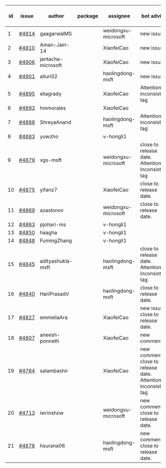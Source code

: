 | id | issue | author | package | assignee | bot advice | created date of issue | target release date | date from target |
| ------ | ------ | ------ | ------ | ------ | ------ | ------ | ------ | :-----: |
| 1 | [#4914](https://github.com/Azure/sdk-release-request/issues/4914) | gaagarwalMS |  | weidongxu-microsoft | new issue. | 01-23 | 02-23 |  |
| 2 | [#4910](https://github.com/Azure/sdk-release-request/issues/4910) | Aman-Jain-14 |  | XiaofeiCao | new issue. | 01-22 | 02-23 |  |
| 3 | [#4906](https://github.com/Azure/sdk-release-request/issues/4906) | jantache-microsoft |  | XiaofeiCao | new issue. | 01-22 | 02-23 |  |
| 4 | [#4901](https://github.com/Azure/sdk-release-request/issues/4901) | alluri02 |  | haolingdong-msft | new issue. | 01-22 | 02-23 |  |
| 5 | [#4895](https://github.com/Azure/sdk-release-request/issues/4895) | eliagrady |  | XiaofeiCao | Attention to inconsistent tag | 01-18 | 02-23 |  |
| 6 | [#4893](https://github.com/Azure/sdk-release-request/issues/4893) | hmmorales |  | XiaofeiCao |  | 01-16 | 02-23 |  |
| 7 | [#4888](https://github.com/Azure/sdk-release-request/issues/4888) | ShreyaAnand |  | haolingdong-msft | Attention to inconsistent tag | 01-15 | 02-23 |  |
| 8 | [#4883](https://github.com/Azure/sdk-release-request/issues/4883) | yuwzho |  | v-hongli1 |  | 01-10 |  | 0 |
| 9 | [#4879](https://github.com/Azure/sdk-release-request/issues/4879) | vgs-msft |  | weidongxu-microsoft | close to release date.  Attention to inconsistent tag | 01-09 | 01-26 | 1 |
| 10 | [#4875](https://github.com/Azure/sdk-release-request/issues/4875) | yifanz7 |  | XiaofeiCao | close to release date.  | 01-09 | 01-26 | 1 |
| 11 | [#4869](https://github.com/Azure/sdk-release-request/issues/4869) | azaslonov |  | weidongxu-microsoft | close to release date.  | 01-08 | 01-26 | 1 |
| 12 | [#4863](https://github.com/Azure/sdk-release-request/issues/4863) | pjohari-ms |  | v-hongli1 |  | 01-06 |  | 0 |
| 13 | [#4850](https://github.com/Azure/sdk-release-request/issues/4850) | haagha |  | v-hongli1 |  | 12-26 |  | 0 |
| 14 | [#4848](https://github.com/Azure/sdk-release-request/issues/4848) | FumingZhang |  | v-hongli1 |  | 12-21 |  | 0 |
| 15 | [#4845](https://github.com/Azure/sdk-release-request/issues/4845) | adityashukla-msft |  | haolingdong-msft | close to release date.  Attention to inconsistent tag | 12-20 | 01-26 | 1 |
| 16 | [#4840](https://github.com/Azure/sdk-release-request/issues/4840) | HariPrasadV |  | haolingdong-msft | close to release date.  | 12-18 | 01-26 | 1 |
| 17 | [#4827](https://github.com/Azure/sdk-release-request/issues/4827) | emmeliaAra |  | XiaofeiCao | new issue. close to release date.  | 12-11 | 01-26 | 1 |
| 18 | [#4807](https://github.com/Azure/sdk-release-request/issues/4807) | aneesh-ponneth |  | XiaofeiCao | new comment. | 11-29 | 02-23 |  |
| 19 | [#4764](https://github.com/Azure/sdk-release-request/issues/4764) | salambashir |  | XiaofeiCao | new comment. close to release date.  Attention to inconsistent tag | 11-13 | 01-26 | 1 |
| 20 | [#4713](https://github.com/Azure/sdk-release-request/issues/4713) | iwrinshow |  | weidongxu-microsoft | new comment. close to release date.  | 11-06 | 01-26 | 1 |
| 21 | [#4678](https://github.com/Azure/sdk-release-request/issues/4678) | hsurana06 |  | haolingdong-msft | new comment. close to release date.  | 10-23 | 01-26 | 1 |
